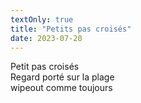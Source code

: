 ```yaml
---
textOnly: true
title: "Petits pas croisés"
date: 2023-07-20
---
```


Petit pas croisés  
Regard porté sur la plage  
wipeout comme toujours  
